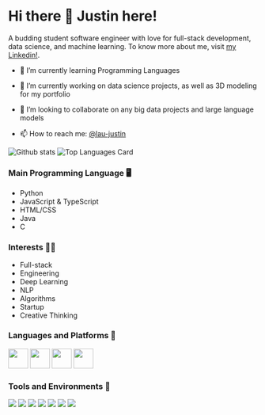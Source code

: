 


# Hi there 👋 Justin here!

<p>
A budding student software engineer with love for full-stack development, data science, and machine learning. To know more about me, visit <a href="https://www.linkedin.com/in/lau-justin/">my Linkedin!</a>.
</p>

- 🌱 I’m currently learning Programming Languages 
- 🔭 I’m currently working on data science projects, as well as 3D modeling for my portfolio 

- 🤝 I’m looking to collaborate on any big data projects and large language models 
- 📫 How to reach me: <a href="https://www.linkedin.com/in/lau-justin/">@lau-justin</a>


![Github stats](https://github-readme-stats.vercel.app/api?username=j-ylau&theme=highcontrast&show_icons=true&count_private=true)
![Top Languages Card](https://github-readme-stats.vercel.app/api/top-langs/?username=j-ylau&layout=compact)


### Main Programming Language :desktop_computer: 
- Python
- JavaScript & TypeScript
- HTML/CSS
- Java
- C
  


### Interests 👨‍💻
- Full-stack
- Engineering
- Deep Learning
- NLP
- Algorithms
- Startup
- Creative Thinking


### Languages and Platforms 🦄

<code><img height="40" src="https://raw.githubusercontent.com/shinokada/shinokada/master/assets/python.png"></code>
<code><img height="40" src="https://raw.githubusercontent.com/shinokada/shinokada/master/assets/jupyter-notebook.png"></code>
<code><img height="40" src="https://raw.githubusercontent.com/shinokada/shinokada/master/assets/javascript.png"></code>
<code><img height="40" src="https://raw.githubusercontent.com/shinokada/shinokada/master/assets/visual-studio-code.png"></code>


### Tools and Environments 🔧
<p>
<img src="https://img.shields.io/badge/OS-Windows-organge?logo=Windows">
<img src="https://img.shields.io/badge/OS-Linux-organge?logo=Linux">
<img src="https://img.shields.io/badge/OS-Chrome-organge?logo=Chrome">
<img src="https://img.shields.io/badge/Editor-VSCode-green?logo=Visual%20Studio%20Code">
<img src="https://img.shields.io/badge/Cloud-Azure-green?logo=Microsoft%20Azure">
<img src="https://img.shields.io/badge/Library-scikit-red">
<img src="https://img.shields.io/badge/Library-Tensorflow-red?logo=Tensorflow">
</a>
</p>



